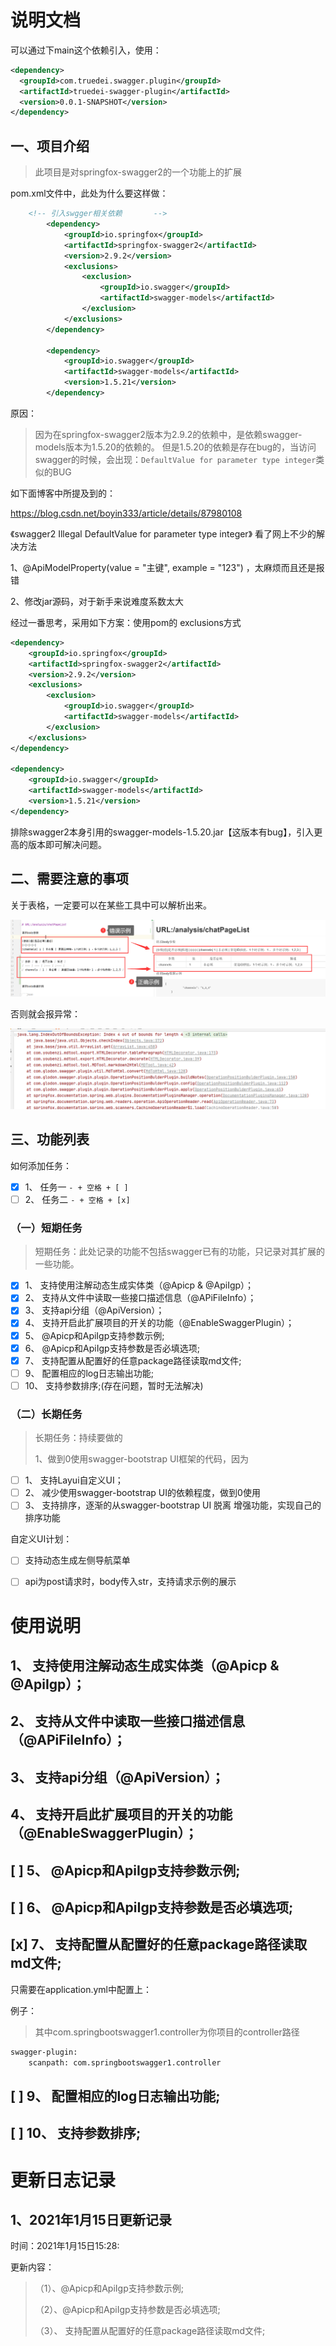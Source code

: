 # 说明文档


可以通过下main这个依赖引入，使用：

```xml
<dependency>
  <groupId>com.truedei.swagger.plugin</groupId>
  <artifactId>truedei-swagger-plugin</artifactId>
  <version>0.0.1-SNAPSHOT</version>
</dependency>
```

## 一、项目介绍
> 此项目是对springfox-swagger2的一个功能上的扩展


pom.xml文件中，此处为什么要这样做：

```xml
    <!-- 引入swgger相关依赖       -->
        <dependency>
            <groupId>io.springfox</groupId>
            <artifactId>springfox-swagger2</artifactId>
            <version>2.9.2</version>
            <exclusions>
                <exclusion>
                    <groupId>io.swagger</groupId>
                    <artifactId>swagger-models</artifactId>
                </exclusion>
            </exclusions>
        </dependency>

        <dependency>
            <groupId>io.swagger</groupId>
            <artifactId>swagger-models</artifactId>
            <version>1.5.21</version>
        </dependency>
```

原因：
> 因为在springfox-swagger2版本为2.9.2的依赖中，是依赖swagger-models版本为1.5.20的依赖的。
> 但是1.5.20的依赖是存在bug的，当访问swagger的时候，会出现：`DefaultValue for parameter type integer`类似的BUG


如下面博客中所提及到的：

https://blog.csdn.net/boyin333/article/details/87980108

《swagger2 Illegal DefaultValue for parameter type integer》
看了网上不少的解决方法

1、@ApiModelProperty(value = "主键", example = "123") ，太麻烦而且还是报错

2、修改jar源码，对于新手来说难度系数太大

经过一番思考，采用如下方案：使用pom的 exclusions方式

```xml
<dependency>
    <groupId>io.springfox</groupId>
    <artifactId>springfox-swagger2</artifactId>
    <version>2.9.2</version>
    <exclusions>
        <exclusion>
            <groupId>io.swagger</groupId>
            <artifactId>swagger-models</artifactId>
        </exclusion>
    </exclusions>
</dependency>
 
<dependency>
    <groupId>io.swagger</groupId>
    <artifactId>swagger-models</artifactId>
    <version>1.5.21</version>
</dependency>
```

排除swagger2本身引用的swagger-models-1.5.20.jar【这版本有bug】，引入更高的版本即可解决问题。





## 二、需要注意的事项

关于表格，一定要可以在某些工具中可以解析出来。

![image-20201222101425970](pic/image-20201222101425970.png)



否则就会报异常：

![image-20201222101505718](pic/image-20201222101505718.png)



## 三、功能列表
如何添加任务：
- [x] 1、 任务一 `- + 空格 + [ ]`
- [ ] 2、 任务二 `- + 空格 + [x]`

### （一）短期任务
> 短期任务：此处记录的功能不包括swagger已有的功能，只记录对其扩展的一些功能。

- [x] 1、 支持使用注解动态生成实体类（@Apicp & @ApiIgp）；
- [x] 2、 支持从文件中读取一些接口描述信息（@APiFileInfo）；
- [x] 3、 支持api分组（@ApiVersion）；
- [x] 4、 支持开启此扩展项目的开关的功能（@EnableSwaggerPlugin）；
- [x] 5、 @Apicp和ApiIgp支持参数示例;
- [x] 6、 @Apicp和ApiIgp支持参数是否必填选项;
- [x] 7、 支持配置从配置好的任意package路径读取md文件; 
- [ ] 9、 配置相应的log日志输出功能;
- [ ] 10、 支持参数排序;(存在问题，暂时无法解决)

### （二）长期任务

> 长期任务：持续要做的
>
> 1、做到0使用swagger-bootstrap UI框架的代码，因为

- [ ] 1、 支持Layui自定义UI；
- [ ] 2、 减少使用swagger-bootstrap UI的依赖程度，做到0使用
- [ ] 3、 支持排序，逐渐的从swagger-bootstrap UI 脱离 增强功能，实现自己的排序功能

自定义UI计划：
- [ ] 支持动态生成左侧导航菜单
- [ ] api为post请求时，body传入str，支持请求示例的展示




# 使用说明
## 1、 支持使用注解动态生成实体类（@Apicp & @ApiIgp）；
## 2、 支持从文件中读取一些接口描述信息（@APiFileInfo）；
## 3、 支持api分组（@ApiVersion）；
## 4、 支持开启此扩展项目的开关的功能（@EnableSwaggerPlugin）；
## [ ] 5、 @Apicp和ApiIgp支持参数示例;
## [ ] 6、 @Apicp和ApiIgp支持参数是否必填选项;
## [x] 7、 支持配置从配置好的任意package路径读取md文件; 

只需要在application.yml中配置上：

例子：
> 其中com.springbootswagger1.controller为你项目的controller路径
```xml
swagger-plugin:
    scanpath: com.springbootswagger1.controller
```


## [ ] 9、 配置相应的log日志输出功能;
## [ ] 10、 支持参数排序;


# 更新日志记录
## 1、2021年1月15日更新记录

时间：2021年1月15日15:28:

更新内容：
> （1）、@Apicp和ApiIgp支持参数示例;
>
> （2）、@Apicp和ApiIgp支持参数是否必填选项;
>
> （3）、 支持配置从配置好的任意package路径读取md文件; 
>



